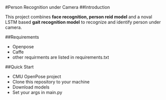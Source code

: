 #Person Recognition under Camera
##Introduction

This project combines **face recognition, person reid model** and a noval LSTM based **gait recognition model** to recognize and identify person under camera.

##Requirements
- Openpose
- Caffe
- other requirments are listed in requirements.txt

##Quick Start
- CMU OpenPose project
- Clone this repository to your machine
- Download models
- Set your args in main.py
